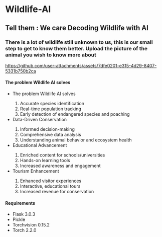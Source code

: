 # Wildlife-AI
<h2>Tell them : We care Decoding Wildlife with AI</h2>
<h3>There is a lot of wildlife still unknown to us, this is our small step to get to know them better. Upload the picture of the animal you wish to know more about</h3>

https://github.com/user-attachments/assets/7dfe0201-e315-4d29-8407-5331b750b2ca

<h4>The problem Wildlife AI solves</h4>
<ul>
  <li>The problem Wildlife AI solves</li>
  <ol>
    <li> Accurate species identification</li>
    <li>Real-time population tracking</li>
    <li>Early detection of endangered species and poaching</li>
  </ol>
  <li>Data-Driven Conservation</li>
  <ol>
    <li> Informed decision-making</li>
    <li> Comprehensive data analysis</li>
    <li>Understanding animal behavior and ecosystem health</li>
  </ol>
  <li>Educational Advancement</li>
  <ol>
    <li>Enriched content for schools/universities</li>
    <li> Hands-on learning tools</li>
    <li>Increased awareness and engagement</li>
  </ol>
  <li>Tourism Enhancement</li>
  <ol>
    <li>Enhanced visitor experiences</li>
    <li>Interactive, educational tours</li>
    <li>Increased revenue for conservation</li>
  </ol>
</ul>

<h4>Requirements</h4>
<ul>
  <li>Flask 3.0.3
  <li> Pickle </li>
  <li>Torchvision 0.15.2 </li>
  <li>Torch 2.2.0</li>
</ul>
